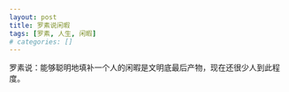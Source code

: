 ```yaml
---
layout: post
title: 罗素说闲暇
tags: [罗素, 人生, 闲暇]
# categories: []
---
```


罗素说：能够聪明地填补一个人的闲暇是文明底最后产物，现在还很少人到此程度。
